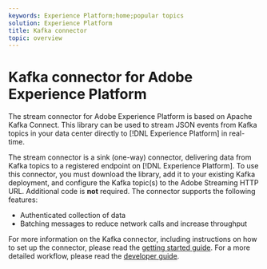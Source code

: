 ```yaml
---
keywords: Experience Platform;home;popular topics
solution: Experience Platform
title: Kafka connector
topic: overview
---
```


# Kafka connector for Adobe Experience Platform

The stream connector for Adobe Experience Platform is based on Apache Kafka Connect. This library can be used to stream JSON events from Kafka topics in your data center directly to [!DNL Experience Platform] in real-time.

The stream connector is a sink (one-way) connector, delivering data from Kafka topics to a registered endpoint on [!DNL Experience Platform]. To use this connector, you must download the library, add it to your existing Kafka deployment, and configure the Kafka topic(s) to the Adobe Streaming HTTP URL. Additional code is **not** required. The connector supports the following features:

- Authenticated collection of data
- Batching messages to reduce network calls and increase throughput

For more information on the Kafka connector, including instructions on how to set up the connector, please read the [getting started guide](https://github.com/adobe/experience-platform-streaming-connect). For a more detailed workflow, please read the [developer guide](https://github.com/adobe/experience-platform-streaming-connect/blob/master/DEVELOPER_GUIDE.md).